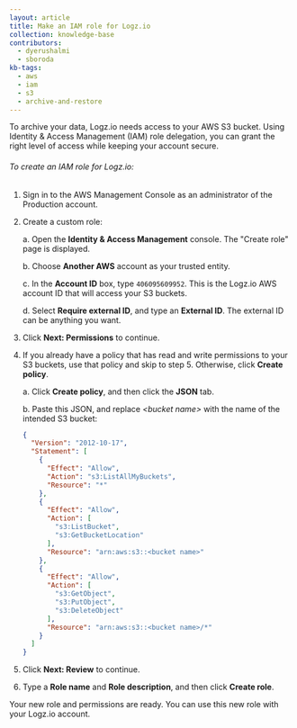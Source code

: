```yaml
---
layout: article
title: Make an IAM role for Logz.io
collection: knowledge-base
contributors:
  - dyerushalmi
  - sboroda
kb-tags: 
  - aws
  - iam
  - s3
  - archive-and-restore
---
```


To archive your data, Logz.io needs access to your AWS S3 bucket. Using Identity & Access Management (IAM) role delegation, you can grant the right level of access while keeping your account secure.

###### To create an IAM role for Logz.io:

1. Sign in to the AWS Management Console as an administrator of the Production account.

2. Create a custom role:

    a. Open the **Identity & Access Management** console. The "Create role" page is displayed.

    b. Choose **Another AWS** account as your trusted entity.

    c. In the **Account ID** box, type `406095609952`. This is the Logz.io AWS account ID that will access your S3 buckets.

    d. Select **Require external ID**, and type an **External ID**. The external ID can be anything you want.

3. Click **Next: Permissions** to continue.

4. If you already have a policy that has read and write permissions to your S3 buckets, use that policy and skip to step 5. Otherwise, click **Create policy**.

    a. Click **Create policy**, and then click the **JSON** tab.

    b. Paste this JSON, and replace _\<bucket name>_ with the name of the intended S3 bucket:

      ``` json
      {
        "Version": "2012-10-17",
        "Statement": [
          {
            "Effect": "Allow",
            "Action": "s3:ListAllMyBuckets",
            "Resource": "*"
          },
          {
            "Effect": "Allow",
            "Action": [
              "s3:ListBucket",
              "s3:GetBucketLocation"
            ],
            "Resource": "arn:aws:s3::<bucket name>"
          },
          {
            "Effect": "Allow",
            "Action": [
              "s3:GetObject",
              "s3:PutObject",
              "s3:DeleteObject"
            ],
            "Resource": "arn:aws:s3::<bucket name>/*"
          }
        ]
      }
      ```

5. Click **Next: Review** to continue.

6. Type a **Role name** and **Role description**, and then click **Create role**.

Your new role and permissions are ready. You can use this new role with your Logz.io account.